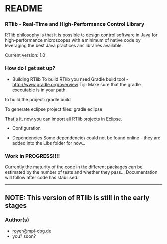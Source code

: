 # README #



### RTlib - Real-Time and High-Performance Control Library ###


RTlib philosophy is that it is possible to design control software in
Java for high-performance microscopes with a minimum of native code by
leveraging the best Java practices and libraries available. 

Current version: 1.0


### How do I get set up? ###

* Building RTlib
To build RTlib you need Gradle build tool - http://www.gradle.org/overview
Tip: Make sure that the gradle executable is in your path.

to build the project:
    gradle build

To generate eclipse project files:
    gradle eclipse


That's it, now you can import all RTlib projects in Eclipse. 

* Configuration

* Dependencies
Some dependencies could not be found online - they are added into the Libs folder for now...

### Work in PROGRESS!!!! ###

Currently the maturity of the code in the different packages can be estimated by the number of tests and whether they pass...
Documentation will follow after code has stabilised.

---------------------------------------------------
NOTE: This version of RTlib is still in the early stages
---------------------------------------------------

### Author(s) ###

* royer@mpi-cbg.de
* you? soon?